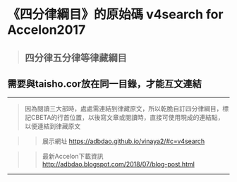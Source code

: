 # 《四分律綱目》的原始碼 v4search for Accelon2017
> ## 四分律五分律等律藏綱目  
## 需要與taisho.cor放在同一目錄，才能互文連結
---  
> 因為閱讀三大部時，處處需連結到律藏原文，所以乾脆自訂四分律綱目，標記CBETA的行首位置，以後寫文章或閱讀時，直接可使用現成的連結點，以便連結到律藏原文  

>> 展示網址 https://adbdao.github.io/vinaya2/#c=v4search  
  
>> 最新Accelon下載資訊 http://adbdao.blogspot.com/2018/07/blog-post.html  
  
---  